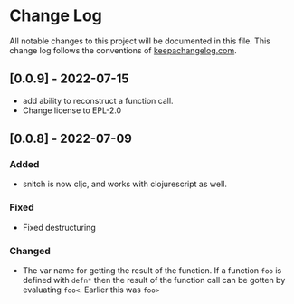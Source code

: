 # Change Log
All notable changes to this project will be documented in this file. This change log follows the conventions of [keepachangelog.com](http://keepachangelog.com/).

## [0.0.9] - 2022-07-15
- add ability to reconstruct a function call.
- Change license to EPL-2.0

## [0.0.8] - 2022-07-09
### Added
- snitch is now cljc, and works with clojurescript as well.

### Fixed
- Fixed destructuring 

### Changed
- The var name for getting the result of the function.
If a function `foo` is defined with `defn*` then the result of the function call can be gotten by evaluating `foo<`.
Earlier this was `foo>`
